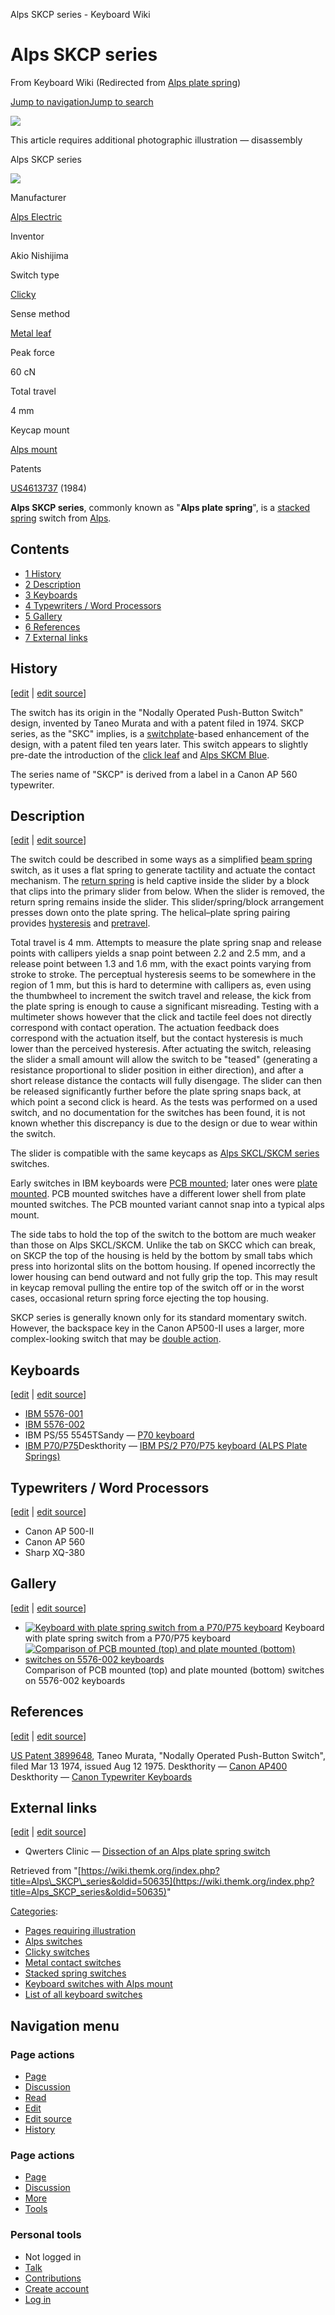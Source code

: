 Alps SKCP series - Keyboard Wiki

Alps SKCP series
================

From Keyboard Wiki (Redirected from [Alps plate spring](https://wiki.themk.org/index.php?title=Alps_plate_spring&redirect=no "Alps plate spring")) 

[Jump to navigation](https://wiki.themk.org/index.php/Alps_plate_spring#column-one)[Jump to search](https://wiki.themk.org/index.php/Alps_plate_spring#searchInput)

![](https://wiki.themk.org/images/1/1a/Template_icon--Illustration.png)

This article requires additional photographic illustration — disassembly

Alps SKCP series

[![](https://wiki.themk.org/images/0/0d/Alps_plate_spring_--_infobox.jpg)](https://wiki.themk.org/index.php/File:Alps_plate_spring_--_infobox.jpg)

Manufacturer

[Alps Electric](https://wiki.themk.org/index.php/Alps_Electric "Alps Electric")

Inventor

Akio Nishijima

Switch type

[Clicky](https://wiki.themk.org/index.php/Clicky "Clicky")

Sense method

[Metal leaf](https://wiki.themk.org/index.php/Metal_leaf "Metal leaf")

Peak force

60 cN

Total travel

4 mm

Keycap mount

[Alps mount](https://wiki.themk.org/index.php/Alps_mount "Alps mount")

Patents

[US4613737](https://www.google.com/patents/US4613737) (1984)

**Alps SKCP series**, commonly known as "**Alps plate spring**", is a [stacked spring](https://wiki.themk.org/index.php/Stacked_spring "Stacked spring") switch from [Alps](https://wiki.themk.org/index.php/Alps_Electric "Alps Electric").

Contents
--------

*   [1  History](https://wiki.themk.org/index.php/Alps_plate_spring#History)
*   [2  Description](https://wiki.themk.org/index.php/Alps_plate_spring#Description)
*   [3  Keyboards](https://wiki.themk.org/index.php/Alps_plate_spring#Keyboards)
*   [4  Typewriters / Word Processors](https://wiki.themk.org/index.php/Alps_plate_spring#Typewriters_/_Word_Processors)
*   [5  Gallery](https://wiki.themk.org/index.php/Alps_plate_spring#Gallery)
*   [6  References](https://wiki.themk.org/index.php/Alps_plate_spring#References)
*   [7  External links](https://wiki.themk.org/index.php/Alps_plate_spring#External_links)

History
-------

\[[edit](https://wiki.themk.org/index.php?title=Alps_SKCP_series&veaction=edit&section=1 "Edit section: History") | [edit source](https://wiki.themk.org/index.php?title=Alps_SKCP_series&action=edit&section=1 "Edit section's source code: History")\]

The switch has its origin in the "Nodally Operated Push-Button Switch" design, invented by Taneo Murata and with a patent filed in 1974.<ref name="patent" /> SKCP series, as the "SKC" implies, is a [switchplate](https://wiki.themk.org/index.php/Switchplate "Switchplate")\-based enhancement of the design, with a patent filed ten years later. This switch appears to slightly pre-date the introduction of the [click leaf](https://wiki.themk.org/index.php/Click_leaf "Click leaf") and [Alps SKCM Blue](https://wiki.themk.org/index.php/Alps_SKCM_Blue "Alps SKCM Blue").

The series name of "SKCP" is derived from a label in a Canon AP 560 typewriter.<ref name="DT-AP-560" />

Description
-----------

\[[edit](https://wiki.themk.org/index.php?title=Alps_SKCP_series&veaction=edit&section=2 "Edit section: Description") | [edit source](https://wiki.themk.org/index.php?title=Alps_SKCP_series&action=edit&section=2 "Edit section's source code: Description")\]

The switch could be described in some ways as a simplified [beam spring](https://wiki.themk.org/index.php/Beam_spring "Beam spring") switch, as it uses a flat spring to generate tactility and actuate the contact mechanism. The [return spring](https://wiki.themk.org/index.php/Return_spring "Return spring") is held captive inside the slider by a block that clips into the primary slider from below. When the slider is removed, the return spring remains inside the slider. This slider/spring/block arrangement presses down onto the plate spring. The helical–plate spring pairing provides [hysteresis](https://wiki.themk.org/index.php/Hysteresis "Hysteresis") and [pretravel](https://wiki.themk.org/index.php/Pretravel "Pretravel").

Total travel is 4 mm. Attempts to measure the plate spring snap and release points with callipers yields a snap point between 2.2 and 2.5 mm, and a release point between 1.3 and 1.6 mm, with the exact points varying from stroke to stroke. The perceptual hysteresis seems to be somewhere in the region of 1 mm, but this is hard to determine with callipers as, even using the thumbwheel to increment the switch travel and release, the kick from the plate spring is enough to cause a significant misreading. Testing with a multimeter shows however that the click and tactile feel does not directly correspond with contact operation. The actuation feedback does correspond with the actuation itself, but the contact hysteresis is much lower than the perceived hysteresis. After actuating the switch, releasing the slider a small amount will allow the switch to be "teased" (generating a resistance proportional to slider position in either direction), and after a short release distance the contacts will fully disengage. The slider can then be released significantly further before the plate spring snaps back, at which point a second click is heard. As the tests was performed on a used switch, and no documentation for the switches has been found, it is not known whether this discrepancy is due to the design or due to wear within the switch.

The slider is compatible with the same keycaps as [Alps SKCL/SKCM series](https://wiki.themk.org/index.php/Alps_SKCL/SKCM_series "Alps SKCL/SKCM series") switches.

Early switches in IBM keyboards were [PCB mounted](https://wiki.themk.org/index.php/Switch_mount#PCB_mount "Switch mount"); later ones were [plate mounted](https://wiki.themk.org/index.php/Switch_mount#Plate_mount "Switch mount"). PCB mounted switches have a different lower shell from plate mounted switches. The PCB mounted variant cannot snap into a typical alps mount.

The side tabs to hold the top of the switch to the bottom are much weaker than those on Alps SKCL/SKCM. Unlike the tab on SKCC which can break, on SKCP the top of the housing is held by the bottom by small tabs which press into horizontal slits on the bottom housing. If opened incorrectly the lower housing can bend outward and not fully grip the top. This may result in keycap removal pulling the entire top of the switch off or in the worst cases, occasional return spring force ejecting the top housing.

SKCP series is generally known only for its standard momentary switch. However, the backspace key in the Canon AP500-II uses a larger, more complex-looking switch that may be [double action](https://wiki.themk.org/index.php/Double_action "Double action").<ref name="DT-AP500-II" />

Keyboards
---------

\[[edit](https://wiki.themk.org/index.php?title=Alps_SKCP_series&veaction=edit&section=3 "Edit section: Keyboards") | [edit source](https://wiki.themk.org/index.php?title=Alps_SKCP_series&action=edit&section=3 "Edit section's source code: Keyboards")\]

*   [IBM 5576-001](https://wiki.themk.org/index.php/IBM_5576-001_Keyboard "IBM 5576-001 Keyboard")
*   [IBM 5576-002](https://wiki.themk.org/index.php/IBM_PS/55_Keyboards#IBM_5576-002 "IBM PS/55 Keyboards")
*   IBM PS/55 5545T<ref>Sandy — [P70 keyboard](http://sandy55.fc2web.com/keyboard/ibm_p7x_en.html)</ref>
*   [IBM P70/P75](https://wiki.themk.org/index.php/IBM_P70/P75_keyboard "IBM P70/P75 keyboard")<ref>Deskthority — [IBM PS/2 P70/P75 keyboard (ALPS Plate Springs)](http://deskthority.net/review-f45/ibm-ps-2-p70-p75-keyboard-alps-plate-springs-t2351.html)</ref>

Typewriters / Word Processors
-----------------------------

\[[edit](https://wiki.themk.org/index.php?title=Alps_SKCP_series&veaction=edit&section=4 "Edit section: Typewriters / Word Processors") | [edit source](https://wiki.themk.org/index.php?title=Alps_SKCP_series&action=edit&section=4 "Edit section's source code: Typewriters / Word Processors")\]

*   Canon AP 500-II<ref name="DT-AP500-II" />
*   Canon AP 560<ref name="DT-AP-560" />
*   Sharp XQ-380

Gallery
-------

\[[edit](https://wiki.themk.org/index.php?title=Alps_SKCP_series&veaction=edit&section=5 "Edit section: Gallery") | [edit source](https://wiki.themk.org/index.php?title=Alps_SKCP_series&action=edit&section=5 "Edit section's source code: Gallery")\]

*   [![Keyboard with plate spring switch from a P70/P75 keyboard](https://wiki.themk.org/images/thumb/3/36/Platespring.jpg/432px-Platespring.jpg)](https://wiki.themk.org/index.php/File:Platespring.jpg "Keyboard with plate spring switch from a P70/P75 keyboard") Keyboard with plate spring switch from a P70/P75 keyboard 
*   [![Comparison of PCB mounted (top) and plate mounted (bottom) switches on 5576-002 keyboards](https://wiki.themk.org/images/thumb/b/bf/Platespringversus.jpeg/500px-Platespringversus.jpeg)](https://wiki.themk.org/index.php/File:Platespringversus.jpeg "Comparison of PCB mounted (top) and plate mounted (bottom) switches on 5576-002 keyboards") Comparison of PCB mounted (top) and plate mounted (bottom) switches on 5576-002 keyboards 

References
----------

\[[edit](https://wiki.themk.org/index.php?title=Alps_SKCP_series&veaction=edit&section=6 "Edit section: References") | [edit source](https://wiki.themk.org/index.php?title=Alps_SKCP_series&action=edit&section=6 "Edit section's source code: References")\]

<references> <ref name="patent">[US Patent 3899648](https://www.google.com/patents/US3899648), Taneo Murata, "Nodally Operated Push-Button Switch", filed Mar 13 1974, issued Aug 12 1975.</ref> <ref name="DT-AP500-II">Deskthority — [Canon AP400](https://deskthority.net/photos-f62/canon-ap400-t6707.html)</ref> <ref name="DT-AP-560">Deskthority — [Canon Typewriter Keyboards](https://deskthority.net/photos-f62/canon-typewriter-keyboards-t4242.html)</ref> </references>

External links
--------------

\[[edit](https://wiki.themk.org/index.php?title=Alps_SKCP_series&veaction=edit&section=7 "Edit section: External links") | [edit source](https://wiki.themk.org/index.php?title=Alps_SKCP_series&action=edit&section=7 "Edit section's source code: External links")\]

*   Qwerters Clinic — [Dissection of an Alps plate spring switch](http://ex4.sakura.ne.jp/kb/tech_alps_5576001.htm)

Retrieved from "[https://wiki.themk.org/index.php?title=Alps\_SKCP\_series&oldid=50635](https://wiki.themk.org/index.php?title=Alps_SKCP_series&oldid=50635)"

[Categories](https://wiki.themk.org/index.php/Special:Categories "Special:Categories"):

*   [Pages requiring illustration](https://wiki.themk.org/index.php/Category:Pages_requiring_illustration "Category:Pages requiring illustration")
*   [Alps switches](https://wiki.themk.org/index.php/Category:Alps_switches "Category:Alps switches")
*   [Clicky switches](https://wiki.themk.org/index.php/Category:Clicky_switches "Category:Clicky switches")
*   [Metal contact switches](https://wiki.themk.org/index.php/Category:Metal_contact_switches "Category:Metal contact switches")
*   [Stacked spring switches](https://wiki.themk.org/index.php/Category:Stacked_spring_switches "Category:Stacked spring switches")
*   [Keyboard switches with Alps mount](https://wiki.themk.org/index.php/Category:Keyboard_switches_with_Alps_mount "Category:Keyboard switches with Alps mount")
*   [List of all keyboard switches](https://wiki.themk.org/index.php/Category:List_of_all_keyboard_switches "Category:List of all keyboard switches")

Navigation menu
---------------

### Page actions

*   [Page](https://wiki.themk.org/index.php/Alps_SKCP_series "View the content page [c]")
*   [Discussion](https://wiki.themk.org/index.php?title=Talk:Alps_SKCP_series&action=edit&redlink=1 "Discussion about the content page (page does not exist) [t]")
*   [Read](https://wiki.themk.org/index.php/Alps_SKCP_series)
*   [Edit](https://wiki.themk.org/index.php?title=Alps_SKCP_series&veaction=edit "Edit this page [v]")
*   [Edit source](https://wiki.themk.org/index.php?title=Alps_SKCP_series&action=edit "Edit the source code of this page [e]")
*   [History](https://wiki.themk.org/index.php?title=Alps_SKCP_series&action=history "Past revisions of this page [h]")

### Page actions

*   [Page](https://wiki.themk.org/index.php/Alps_SKCP_series "Page")
*   [Discussion](https://wiki.themk.org/index.php?title=Talk:Alps_SKCP_series&action=edit&redlink=1 " (page does not exist)")
*   [More](https://wiki.themk.org/index.php/Alps_plate_spring#p-cactions)
*   [Tools](https://wiki.themk.org/index.php/Alps_plate_spring#p-tb "Tools")

### Personal tools

*   Not logged in
*   [Talk](https://wiki.themk.org/index.php/Special:MyTalk "Discussion about edits from this IP address [n]")
*   [Contributions](https://wiki.themk.org/index.php/Special:MyContributions "A list of edits made from this IP address [y]")
*   [Create account](https://wiki.themk.org/index.php?title=Special:CreateAccount&returnto=Alps+SKCP+series "You are encouraged to create an account and log in; however, it is not mandatory")
*   [Log in](https://wiki.themk.org/index.php?title=Special:UserLogin&returnto=Alps+SKCP+series "You are encouraged to log in; however, it is not mandatory [o]")

[](https://wiki.themk.org/index.php/Main_Page) [](https://wiki.themk.org/index.php/Alps_plate_spring#sidebar "Jump to navigation")[](https://wiki.themk.org/index.php/Alps_plate_spring#p-personal "user tools")[](https://wiki.themk.org/index.php/Alps_plate_spring#globalWrapper "back to top")